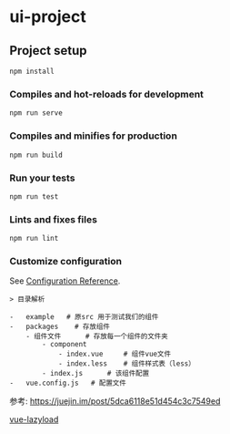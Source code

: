 # ui-project

## Project setup
```
npm install
```

### Compiles and hot-reloads for development
```
npm run serve
```

### Compiles and minifies for production
```
npm run build
```

### Run your tests
```
npm run test
```

### Lints and fixes files
```
npm run lint
```

### Customize configuration
See [Configuration Reference](https://cli.vuejs.org/config/).


```
> 目录解析 

-   example   # 原src 用于测试我们的组件
-   packages    # 存放组件
    - 组件文件      # 存放每一个组件的文件夹
        - component
            - index.vue     # 组件vue文件
            - index.less    # 组件样式表（less）
        - index.js      # 该组件配置
-   vue.config.js   # 配置文件

```

参考: https://juejin.im/post/5dca6118e51d454c3c7549ed


[vue-lazyload](https://github.com/hilongjw/vue-lazyload#demo)
